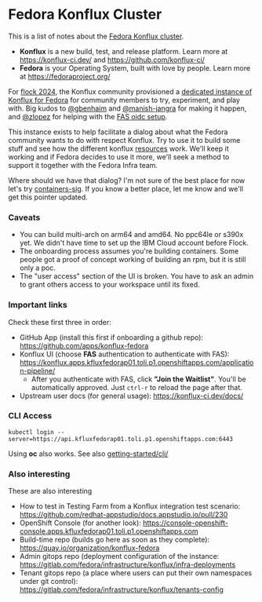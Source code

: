 # Fedora Konflux Cluster

This is a list of notes about the [Fedora Konflux cluster](https://konflux.apps.kfluxfedorap01.toli.p1.openshiftapps.com/application-pipeline/).

* **Konflux** is a new build, test, and release platform. Learn more at https://konflux-ci.dev/ and https://github.com/konflux-ci/
* **Fedora** is your Operating System, built with love by people. Learn more at https://fedoraproject.org/

For [flock 2024](https://fedoraproject.org/flock/2024/), the Konflux community provisioned a [dedicated instance of Konflux for Fedora](https://konflux.apps.kfluxfedorap01.toli.p1.openshiftapps.com/application-pipeline/) for community members to try, experiment, and play with. Big kudos to [@gbenhaim](https://github.com/gbenhaim) and [@manish-jangra](https://github.com/manish-jangra) for making it happen, and [@zlopez](https://github.com/zlopez) for helping with the [FAS oidc setup](https://pagure.io/fedora-infrastructure/issue/12075).

This instance exists to help facilitate a dialog about what the Fedora community wants to do with respect Konflux. Try to use it to build some stuff and see how the different konflux [resources](https://konflux-ci.dev/architecture/architecture/index.html) work. We'll keep it working and if Fedora decides to use it more, we'll seek a method to support it together with the Fedora Infra team.

Where should we have that dialog? I'm not sure of the best place for now let's try [containers-sig](https://discussion.fedoraproject.org/tags/c/project/7/containers-sig). If you know a better place, let me know and we'll get this pointer updated.

### Caveats

* You can build multi-arch on arm64 and amd64. No ppc64le or s390x yet. We didn't have time to set up the IBM Cloud account before Flock.
* The onboarding process assumes you're building containers. Some people got a proof of concept working of building an rpm, but it is still only a poc.
* The "user access" section of the UI is broken. You have to ask an admin to grant others access to your workspace until its fixed.

### Important links

Check these first three in order:

* GitHub App (install this first if onboarding a github repo): https://github.com/apps/konflux-fedora
* Konflux UI (choose **FAS** authentication to authenticate with FAS): https://konflux.apps.kfluxfedorap01.toli.p1.openshiftapps.com/application-pipeline/
  * After you authenticate with FAS, click **"Join the Waitlist"**. You'll be automatically approved. Just `ctrl-r` to reload the page after that.
* Upstream user docs (for general usage): https://konflux-ci.dev/docs/

### CLI Access

```
kubectl login --server=https://api.kfluxfedorap01.toli.p1.openshiftapps.com:6443
```

Using **oc** also works. See also [getting-started/cli/](https://konflux-ci.dev/docs/getting-started/cli/)

### Also interesting

These are also interesting

* How to test in Testing Farm from a Konflux integration test scenario: https://github.com/redhat-appstudio/docs.appstudio.io/pull/230
* OpenShift Console (for another look): https://console-openshift-console.apps.kfluxfedorap01.toli.p1.openshiftapps.com
* Build-time repo (builds go here as soon as they complete): https://quay.io/organization/konflux-fedora
* Admin gitops repo (deployment configuration of the instance: https://gitlab.com/fedora/infrastructure/konflux/infra-deployments
* Tenant gitops repo (a place where users can put their own namespaces under git control): https://gitlab.com/fedora/infrastructure/konflux/tenants-config
